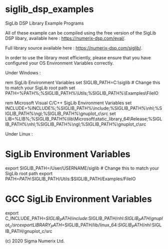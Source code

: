 # siglib_dsp_examples
SigLib DSP Library Example Programs

All of these example can be compiled using the free version of the SigLib DSP libary, available here : https://numerix-dsp.com/eval/.

Full library source available here : https://numerix-dsp.com/siglib/.

In order to use the library most efficiently, please ensure that you have configured your OS Environment Variables correctly.

Under Windows :

rem SigLib Environment Variables
set SIGLIB_PATH=C:\siglib                                           # Change this to match your SigLib root path
set PATH=%PATH%;%SIGLIB_PATH%\Utils;%SIGLIB_PATH%\Examples\FileIO

rem Microsoft Visual C/C++ SigLib Environment Variables
set INCLUDE=%INCLUDE%;%SIGLIB_PATH%\include;%SIGLIB_PATH%\nhl;%SIGLIB_PATH%\ngl;%SIGLIB_PATH%\gnuplot_c\src
set LIB=%LIB%;%SIGLIB_PATH%\lib\Microsoft\static_library_64\Release;%SIGLIB_PATH%\nhl;%SIGLIB_PATH%\ngl;%SIGLIB_PATH%\gnuplot_c\src

Under Linux :

# SigLib Environment Variables
export SIGLIB_PATH=/User/USERNAME/siglib                            # Change this to match your SigLib root path
export PATH=$PATH:$SIGLIB_PATH/Utils:$SIGLIB_PATH/Examples/FileIO

# GCC SigLib Environment Variables
export C_INCLUDE_PATH=$SIGLIB_PATH/include:$SIGLIB_PATH/nhl:$SIGLIB_PATH/gnuplot_c/src
export LIBRARY_PATH=$SIGLIB_PATH/lib/linux_64:$SIGLIB_PATH/nhl:$SIGLIB_PATH/gnuplot_c/src



(c) 2020 Sigma Numerix Ltd.
